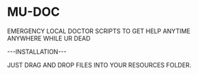 # MU-DOC
EMERGENCY LOCAL DOCTOR SCRIPTS TO GET HELP ANYTIME ANYWHERE WHILE UR DEAD 

---INSTALLATION---

JUST DRAG AND DROP FILES INTO YOUR RESOURCES FOLDER.
